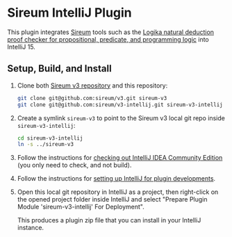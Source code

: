 # Sireum IntelliJ Plugin

This plugin integrates 
[Sireum](https://github.com/santoslab/sireum-v3) 
tools such as the 
[Logika natural deduction proof checker for propositional, predicate, and programming logic](https://github.com/santoslab/sireum-v3/tree/master/logika)
into IntelliJ 15.

## Setup, Build, and Install

1. Clone both [Sireum v3 repository](https://github.com/sireum/v3)
   and this repository:

   ```bash
   git clone git@github.com:sireum/v3.git sireum-v3
   git clone git@github.com:sireum/v3-intellij.git sireum-v3-intellij
   ```

2. Create a symlink `sireum-v3` to point to the Sireum v3 local git repo inside `sireum-v3-intellij`:

   ```bash
   cd sireum-v3-intellij
   ln -s ../sireum-v3
   ```

3. Follow the instructions for 
   [checking out IntelliJ IDEA Community Edition](http://www.jetbrains.org/intellij/sdk/docs/basics/checkout_and_build_community.html) 
   (you only need to check, and not build).
   
4. Follow the instructions for
   [setting up IntelliJ for plugin developments](http://www.jetbrains.org/intellij/sdk/docs/basics/getting_started/setting_up_environment.html).
   
5. Open this local git repository in IntelliJ as a project, then right-click on the opened project folder inside 
   IntelliJ and select "Prepare Plugin Module 'sireum-v3-intellij' For Deployment".
   
   This produces a plugin zip file that you can install in your IntelliJ instance.
